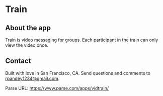 # Train

## About the app

Train is video messaging for groups. Each participant in the train can only view the video once. 

## Contact

Built with love in San Francisco, CA. Send questions and comments to rpandey1234@gmail.com. 

Parse URL: https://www.parse.com/apps/vidtrain/